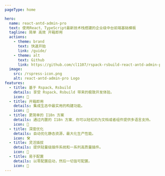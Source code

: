 ```yaml
---
pageType: home

hero:
  name: react-antd-admin-pro
  text: 使用React、TypeScript最新技术栈搭建的企业级中台前端基础模板
  tagline: 简单 高效 开箱即用
  actions:
    - theme: brand
      text: 快速开始
      link: /guide/
    - theme: alt
      text: Github
      link: https://github.com/cl1107/rspack-rsbuild-react-antd-admin-pro
  image:
    src: /rspress-icon.png
    alt: react-antd-admin-pro Logo
features:
  - title: 基于 Rspack、Rsbuild
    details: 享受 Rspack、Rsbuild 带来的极致开发体验。
    icon: 🚀
  - title: 开箱即用
    details: 集成生态中最实用的构建功能。
    icon: 🦄
  - title: 更简单的 I18n 方案
    details: 通过内置的 I18n 方案，你可以轻松的为文档或者组件提供多语言支持。
    icon: 🎯
  - title: 深度优化
    details: 自动优化静态资源，最大化生产性能。
    icon: 🛠️
  - title: 灵活插拔
    details: 提供轻量级插件系统和一系列高质量插件。
    icon: 🎨
  - title: 易于配置
    details: 以零配置启动，然后一切皆可配置。
    icon: 🍭
---
```

